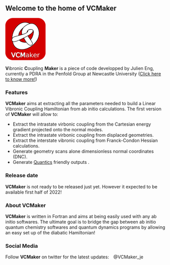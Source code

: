 ## Welcome to the home of VCMaker
<img src="https://raw.githubusercontent.com/JulienEng/VCMaker/gh-pages/docs/assets/images/VCMaker.png" width=25% height=25%>

**V**ibronic **C**oupling **Maker** is a piece of code developped by Julien Eng, currently a PDRA in the Penfold Group at Newcastle University ([Click here to know more!](http://www.penfoldgroup.co.uk/))

### Features

**VCMaker** aims at extracting all the parameters needed to build a Linear Vibronic Coupling Hamiltonian from ab initio calculations.
The first version of **VCMaker** will allow to:
* Extract the intrastate virbonic coupling from the Cartesian energy gradient projected onto the normal modes.
* Extract the intrastate virbonic coupling from displaced geometries.
* Extract the interstate vibronic coupling from Franck-Condon Hessian calculations.
* Generate geometry scans alone dimensionless normal coordinates (DNC).
* Generate [Quantics](https://www2.chem.ucl.ac.uk/worthgrp/quantics/doc/) friendly outputs .

### Release date

**VCMaker** is not ready to be released just yet. However it expected to be available first half of 2022!

### About **VCMaker**

**VCMaker** is written in Fortran and aims at being easily used with any ab initio softwares. The ultimate goal is to bridge the gap between ab initio quantum chemistry softwares and quantum dynamics programs by allowing an easy set up of the diabatic Hamiltonian!

### Social Media

Follow **VCMaker** on twitter for the latest updates: <img src="https://raw.githubusercontent.com/JulienEng/VCMaker/gh-pages/docs/assets/images/twitter.png" width=2% height=2%>@VCMaker_je
